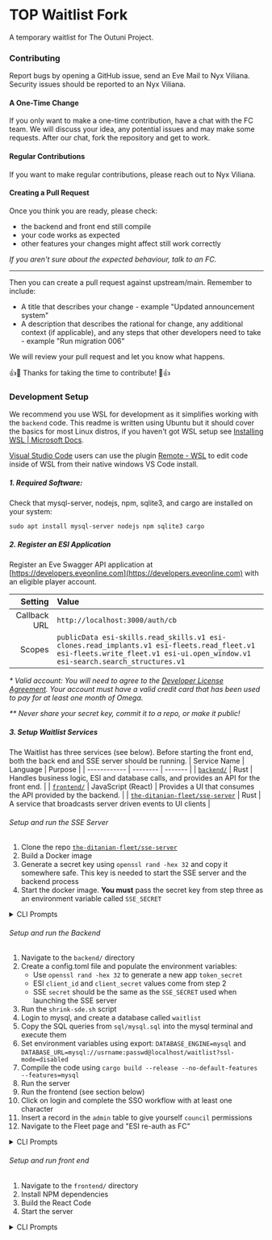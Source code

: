 # TOP Waitlist Fork
A temporary waitlist for The Outuni Project.

### Contributing
Report bugs by opening a GitHub issue, send an Eve Mail to Nyx Viliana. Security issues should be reported to an Nyx Viliana. 

#### A One-Time Change
If you only want to make a one-time contribution, have a chat with the FC team. We will discuss your idea, any potential issues and may make some requests. After our chat, fork the repository and get to work.

#### Regular Contributions
If you want to make regular contributions, please reach out to Nyx Viliana.

#### Creating a Pull Request
Once you think you are ready, please check:
* the backend and front end still compile
* your code works as expected
* other features your changes might affect still work correctly

_If you aren't sure about the expected behaviour, talk to an FC._

---

Then you can create a pull request against upstream/main. Remember to include:
* A title that describes your change - example "Updated announcement system"
* A description that describes the rational for change, any additional context (if applicable), and any steps that other developers need to take - example "Run migration 006"


We will review your pull request and let you know what happens. 

👍🎉 Thanks for taking the time to contribute! 🎉👍

### Development Setup
We recommend you use WSL for development as it simplifies working with the `backend` code. This readme is written using Ubuntu but it should cover the basics for most Linux distros, if you haven't got WSL setup see [Installing WSL | Microsoft Docs](https://docs.microsoft.com/en-us/windows/wsl/install).

[Visual Studio Code](https://code.visualstudio.com/) users can use the plugin [Remote - WSL](https://marketplace.visualstudio.com/items?itemName=ms-vscode-remote.remote-wsl) to edit  code inside of WSL from their native windows VS Code install.


##### 1. Required Software: 
Check that mysql-server, nodejs, npm, sqlite3, and cargo are installed on your system: 
```
sudo apt install mysql-server nodejs npm sqlite3 cargo
```

##### 2. Register an ESI Application
Register an Eve Swagger API application at [https://developers.eveonline.com](https://developers.eveonline.com) with an eligible player account.

| Setting      | Value |
| ---: | :---  |
| Callback URL | `http://localhost:3000/auth/cb` |
| Scopes       | `publicData esi-skills.read_skills.v1 esi-clones.read_implants.v1 esi-fleets.read_fleet.v1 esi-fleets.write_fleet.v1 esi-ui.open_window.v1 esi-search.search_structures.v1` |

 _* Valid account: You will need to agree to the [Developer License Agreement](https://developers.eveonline.com/license-agreement). Your account must have a valid credit card that has been used to pay for at least one month of Omega._

 _*\* Never share your secret key, commit it to a repo, or make it public!_

##### 3. Setup Waitlist Services
The Waitlist has three services (see below). Before starting the front end, both the back end and SSE server should be running. 
| Service Name | Language |  Purpose | 
| ------------ | -------- | ------- |
| [`backend/`](./tree/main/backend) | Rust | Handles business logic, ESI and database calls, and provides an API for the front end. |
| [`frontend/`](./tree/main/frontend) | JavaScript (React) | Provides a UI that consumes the API provided by the backend. |
| [`the-ditanian-fleet/sse-server`](/the-ditanian-fleet/sse-server) | Rust | A service that broadcasts server driven events to UI clients |


###### Setup and run the SSE Server
1. Clone the repo [`the-ditanian-fleet/sse-server`](/the-ditanian-fleet/sse-server)
2. Build a Docker image
3. Generate a secret key using `openssl rand -hex 32` and copy it somewhere safe. This key is needed to start the SSE server and the backend process
4. Start the docker image. **You must** pass the secret key from step three as an environment variable called `SSE_SECRET`

<details>
   <summary>CLI Prompts</summary>
   
   ```
   git clone https://github.com/the-ditanian-fleet/sse-server
   docker build . -t tdf/sse
   openssl rand -hex 32
   docker run --env SSE_SECRET=<secret> tdf/sse
   ```
</details>

###### Setup and run the Backend
1. Navigate to the `backend/` directory
2. Create a config.toml file and populate the environment variables:
   * Use `openssl rand -hex 32` to generate a new app `token_secret`
   * ESI `client_id` and `client_secret` values come from step 2
   * SSE `secret` should be the same as the `SSE_SECRET` used when launching the SSE server
3. Run the `shrink-sde.sh` script
4. Login to mysql, and create a database called `waitlist`
5. Copy the SQL queries from `sql/mysql.sql` into the mysql terminal and execute them
6. Set environment variables using export: `DATABASE_ENGINE=mysql` and `DATABASE_URL=mysql://usrname:passwd@localhost/waitlist?ssl-mode=disabled` 
7. Compile the code using `cargo build --release --no-default-features --features=mysql`
8. Run the server
9. Run the frontend (see section below)
10. Click on login and complete the SSO workflow with at least one character
11. Insert a record in the `admin` table to give yourself `council` permissions
12. Navigate to the Fleet page and "ESI re-auth as FC"

<details>
   <summary>CLI Prompts</summary>
   
   ```
   # Setup app (steps 1-3)
   cd backend/
   cp config.example.toml config.toml & nano config.toml
   sh shrink-sde.sh

   # Setup Database (step 4-5)
   mysql -u root -p
   CREATE DATABASE IF NOT EXISTS waitlist;
   use waitlist;
   
   # Now copy and paste and run the mysql.sql script

   
   # Start backend (step 6-8)
   export DATABASE_ENGINE=mysql
   export DATABASE_URL=mysql://usrname:passwd@localhost/waitlist?ssl-mode=disabled
   cargo build --release --no-default-features --features=mysql
   cargo run

   # Now build and run frontend in a separate shell (step 9, also see section below)

   # Final things (step 10-12)
   mysql -u root -p
   use waitlist;
   INSERT INTO admin (character_id, role, granted_at, granted_by_id)
   SELECT
       id AS character_id,
       'Leadership' AS role,
       CURRENT_TIMESTAMP() AS granted_at,
       id AS granted_by_id
   FROM `character` WHERE name = 'YOUR CHARACTER NAME';
   ## Quit the shell using 'exit;'
   ```
</details>


###### Setup and run front end
1. Navigate to the `frontend/` directory
2. Install NPM dependencies
2. Build the React Code
3. Start the server

<details>
   <summary>CLI Prompts</summary>
   
   ```
   cd frontend/
   npm install
   npm run build
   npm run start
   ```
</details>
